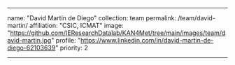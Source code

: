 ---

name: "David Martín de Diego"
collection: team
permalink: /team/david-martin/
affiliation: "CSIC, ICMAT"
image: "https://github.com/IEResearchDatalab/KAN4Met/tree/main/images/team/david-martin.jpg"
profile: "https://www.linkedin.com/in/david-martin-de-diego-62103639"
priority: 2

---